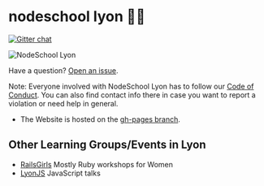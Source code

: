 <!-- :tiger: is the closest thing we have from a lion ;) -->
nodeschool lyon :school::tiger:
======

[![Gitter chat](https://badges.gitter.im/nodeschool/lyon.png)](https://gitter.im/nodeschool/lyon)

![NodeSchool Lyon](http://nodeschool.io/lyon/img/lyonbg-logo.jpg)

Have a question? [Open an issue](https://github.com/nodeschool/lyon/issues).

Note: Everyone involved with NodeSchool Lyon has to follow our [Code of Conduct](https://github.com/nodeschool/lyon/blob/master/codeofconduct.md). You can also find contact info there in case you want to report a violation or need help in general.

* The Website is hosted on the [gh-pages branch](https://github.com/nodeschool/lyon/tree/gh-pages).

## Other Learning Groups/Events in Lyon

- [RailsGirls](http://railsgirly.lyonrb.fr/) Mostly Ruby workshops for Women
- [LyonJS](http://lyonjs.org) JavaScript talks
